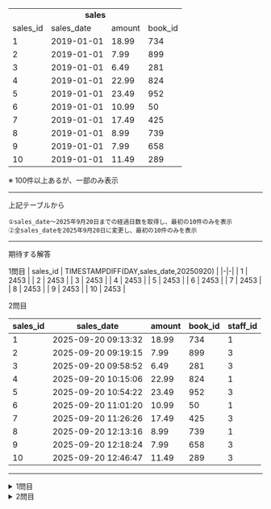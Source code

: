 <table>
  <td colspan="4" align="center"><b>sales</b></td>
    <tr>
        <td>sales_id</td>
        <td>sales_date</td>
        <td>amount</td>
        <td>book_id</td>
    </tr>
    <tr>
        <td>1</td>
        <td>2019-01-01</td>
        <td>18.99</td>
        <td>734</td>
    </tr>
    <tr>
        <td>2</td>
        <td>2019-01-01</td>
        <td>7.99</td>
        <td>899</td>
    </tr>
    <tr>
        <td>3</td>
        <td>2019-01-01</td>
        <td>6.49</td>
        <td>281</td>
    </tr>
    <tr>
        <td>4</td>
        <td>2019-01-01</td>
        <td>22.99</td>
        <td>824</td>
    </tr>
    <tr>
        <td>5</td>
        <td>2019-01-01</td>
        <td>23.49</td>
        <td>952</td>
    </tr>
    <tr>
        <td>6</td>
        <td>2019-01-01</td>
        <td>10.99</td>
        <td>50</td>
    </tr>
    <tr>
        <td>7</td>
        <td>2019-01-01</td>
        <td>17.49</td>
        <td>425</td>
    </tr>
    <tr>
        <td>8</td>
        <td>2019-01-01</td>
        <td>8.99</td>
        <td>739</td>
    </tr>
    <tr>
        <td>9</td>
        <td>2019-01-01</td>
        <td>7.99</td>
        <td>658</td>
    </tr>
    <tr>
        <td>10</td>
        <td>2019-01-01</td>
        <td>11.49</td>
        <td>289</td>
    </tr>
</table>

※ 100件以上あるが、一部のみ表示

***
上記テーブルから
```
①sales_date〜2025年9月20日までの経過日数を取得し、最初の10件のみを表示
②全sales_dateを2025年9月20日に変更し、最初の10件のみを表示
```
***

期待する解答

1問目
| sales_id | TIMESTAMPDIFF(DAY,sales_date,20250920) |
|-|-|
|        1 |                                   2453 |
|        2 |                                   2453 |
|        3 |                                   2453 |
|        4 |                                   2453 |
|        5 |                                   2453 |
|        6 |                                   2453 |
|        7 |                                   2453 |
|        8 |                                   2453 |
|        9 |                                   2453 |
|       10 |                                   2453 |


2問目

| sales_id | sales_date          | amount | book_id | staff_id |
|-|-|-|-|-|
|        1 | 2025-09-20 09:13:32 |  18.99 |     734 |        1 |
|        2 | 2025-09-20 09:19:15 |   7.99 |     899 |        3 |
|        3 | 2025-09-20 09:58:52 |   6.49 |     281 |        3 |
|        4 | 2025-09-20 10:15:06 |  22.99 |     824 |        1 |
|        5 | 2025-09-20 10:54:22 |  23.49 |     952 |        3 |
|        6 | 2025-09-20 11:01:20 |  10.99 |      50 |        1 |
|        7 | 2025-09-20 11:26:26 |  17.49 |     425 |        3 |
|        8 | 2025-09-20 12:13:16 |   8.99 |     739 |        1 |
|        9 | 2025-09-20 12:18:24 |   7.99 |     658 |        3 |
|       10 | 2025-09-20 12:46:47 |  11.49 |     289 |        3 |

  
***

<details>
<SUMmary>1問目</SUMmary>

```sql

SELECT sales_id,TIMESTAMPDIFF(DAY,sales_date,'2022-09-20')               -- 経過日数(TIMESTAMPDIFF関数：時間単位、開始日、終了日)
FROM sales LIMIT 10;                                                     -- 最初の10件のみ取得

```
</details>

<details>
<SUMmary>2問目</SUMmary>

```sql

UPDATE sales SET sales_date = sales_date + INTERVAL 2454 DAY;            -- salesテーブルのsales_dateカラム全体を2454日加算して更新

```
</details>
